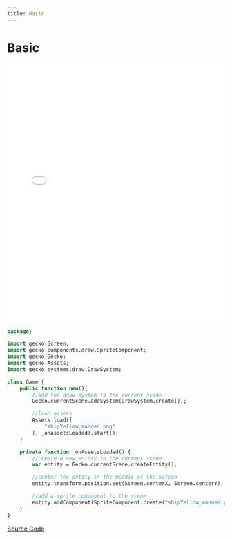 ```yaml
---
title: Basic
---
```

# Basic

<iframe src="/builds/basic/index.html" width="800" height="600" frameBorder="0" style="width: 100vw; height:75vw; max-width:100%; max-height:600px"></iframe>

```haxe
package;

import gecko.Screen;
import gecko.components.draw.SpriteComponent;
import gecko.Gecko;
import gecko.Assets;
import gecko.systems.draw.DrawSystem;

class Game {
    public function new(){
        //add the draw system to the current scene
        Gecko.currentScene.addSystem(DrawSystem.create());

        //load assets
        Assets.load([
            "shipYellow_manned.png"
        ], _onAssetsLoaded).start();
    }

    private function _onAssetsLoaded() {
        //create a new entity in the current scene
        var entity = Gecko.currentScene.createEntity();

        //center the entity in the middle of the screen
        entity.transform.position.set(Screen.centerX, Screen.centerY);

        //add a sprite component to the scene
        entity.addComponent(SpriteComponent.create("shipYellow_manned.png"));
    }
}
```


[Source Code](https://github.com/Nazariglez/Gecko2D/tree/master/examples/basic)
